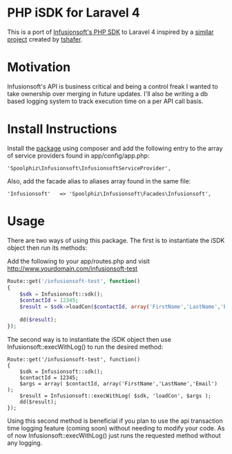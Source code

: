 PHP iSDK for Laravel 4
==================
This is a port of [Infusionsoft's PHP SDK](https://github.com/infusionsoft/PHP-iSDK) to Laravel 4 inspired by a [similar project](https://github.com/tshafer/Infusionsoft-for-Laravel-4/tree/master/src/Chrono/Infusionsoft) created by [tshafer](https://github.com/tshafer).

Motivation
==================
Infusionsoft's API is business critical and being a control freak I wanted to take ownership over merging in future updates. I'll also be writing a db based logging system to track execution time on a per API call basis.

Install Instructions
==================
Install the [package](https://packagist.org/packages/spoolphiz/infusionsoft) using composer and add the following entry to the array of service providers found in app/config/app.php:

`'Spoolphiz\Infusionsoft\InfusionsoftServiceProvider',`

Also, add the facade alias to aliases array found in the same file:

`'Infusionsoft'	  => 'Spoolphiz\Infusionsoft\Facades\Infusionsoft',`

Usage
==================
There are two ways of using this package. The first is to instantiate the iSDK object then run its methods: 

Add the following to your app/routes.php and visit http://www.yourdomain.com/infusionsoft-test

```php
Route::get('/infusionsoft-test', function()
{
	$sdk = Infusionsoft::sdk();
	$contactId = 12345;
	$result = $sdk->loadCon($contactId, array('FirstName','LastName','Email'));
	
	dd($result);
});
```

The second way is to instantiate the iSDK object then use Infusionsoft::execWithLog() to run the desired method:

```
Route::get('/infusionsoft-test', function()
{	
	$sdk = Infusionsoft::sdk();
	$contactId = 12345;
	$args = array( $contactId, array('FirstName','LastName','Email') );
	$result = Infusionsoft::execWithLog( $sdk, 'loadCon', $args );
	dd($result);
});
```

Using this second method is beneficial if you plan to use the api transaction time logging feature (coming soon) without needing to modify your code. As of now Infusionsoft::execWithLog() just runs the requested method without any logging. 
